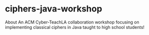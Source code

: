 # ciphers-java-workshop
About An ACM Cyber-TeachLA collaboration workshop focusing on implementing classical ciphers in Java taught to high school students!
